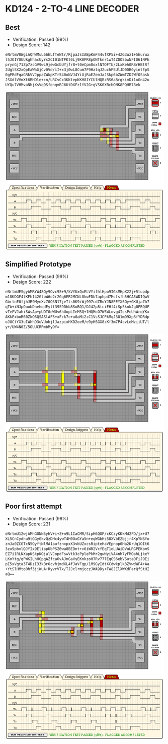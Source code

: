 # KD124 - 2-TO-4 LINE DECODER

## Best

- Verification: Passed (99%)
- Design Score: 142

```
eNrtmV0WgiAQhWMuL66hLfTeWtr/RjpaJsIABpKmF44vfXP5i+4ZG3uz1+5hurux
l5JOIYUUUkghhacUyrsXCI01NTPKt0Lj9K8PR8pONTknr1wT4ZDOSbwNFID61NPh
prynGj71Zp7zcGV9wL9jewGcbUYjfr8+t0eCpm8oxlNTOFTb/2LxKeh0R8rHBtRf
2UglSX2xQpEaWaGjCv0Vd/iI+x3j0wL8Cum7F9HatqJ2uchPSUlJD0DB0yintEpS
0gPRdFqaGRkVVJppaZWkpKTr540oNVJ4YiUjRaEZemJaJSkp6bZWmTZD2WfOSask
JSXdlVVmXt6RHDle+cn/LRCvCx3KKtepKKH81YCUlHQBzRS6a8rgkimDi1oGn42u
UYQu7VHMvaNhjXsVq9SfenqmBJ6UtDXFzlYV2G+gVSK0XBcbONK8PQHB78ek
```

![09 KD124 2-TO-4 LINE DECODER](./assets/09.png)

## Simplified Prototype

- Verification: Passed (99%)
- Design Score: 222

```
eNrtmUESgyAMRYW48Qy9Qvc9S+9/kVYUxQxELVYifhlHpo9IGsMHpX22j+5tupdp
m18KDGF4tKFh142GlpW6o2r2Gq6ER2MCNL8kwFDb7aphpd7Msfsfh5HCA5WDIQwV
GbrlnE0fjhJR9MynXz70Q3N17jeTts0K9iWj997cdZRuYJN8PEYXSOy+GKUjaZh7
qTb+iNJpQuobDnehqdEylf39S9Dhb8SoBQ1/DJ42p8tciFHf4iSpSknkJg0FBQUF
vTeFVJahiSWsAp+pUDT0eWUv6hUopLIeMSQ+1HQMcO7WSWLovg4IssPcUhWrqYKx
AKkExboR60ZkO6QSASlAF5+xFck7c+u0aMi2zC1VsSJCPkMqJ3O1m99Xp3fYDRdp
oJUCtYX3uIWhhD3uVUohjlJazpixHXD2oeM/e9yHSGX8zKf3m7P4cvLeMziiUT/l
y+/UW4N0Z/5OUUCRPmbMyDY=
```

![09 KD124 2-TO-4 LINE DECODER](./assets/09%20-%20simplified.png)

## Poor first attempt

- Verification: Passed (98%)
- Design Score: 231

```
eNrtmU12wjAMhGONN5yhV+i+Z+n9L1IaCMR/SipH6QOP/cKCzyKKkMd2FD/jx+U7
XL5CnCydhu9tGGyGkvQzDHc4ywT4H0OxGYa5n+eqWGbHs58XVbEZbjjr4KpYNSfo
znJa0ZCGTcN5OyftNlMA1aufznxpxX3vbUZxcsRipteHaVEpnop0Ha2KrUq1OIt6
3zu9pbxlQJYIx9EliapUbPSZ6wa8BEDnt+v6iWR2VcfEqT1oLUWiDVuLRGPEKomS
EZ7i1RLNXapKSkpKOjalVJopdFswVtk3cPplePkMr2gwNyiVA4nh7yFMOahLjkeY
LKoYtg/qPWKILhHGpqAZfcaOvAJnGaVyEKnkzoH7Rv77lEqGS6ebVSutaDFiJOEi
pI5xVgta3T4DzI33k8rOcvhjmdXL4fJaVFgp/1M9GyIdtXCdwkplk3ZVwdWF4+Aa
+YtSlHMto0hf3jjWuA+RyvrVTx/TJJclrmjcczJWA9Dy+FW8JElXWXdFarQfStHI
aQ==
```

![09 KD124 2-TO-4 LINE DECODER](./assets/09%20-%20poor.png)
